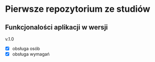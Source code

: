 # Pierwsze repozytorium ze studiów

## Funkcjonalości aplikacji w wersji
v.1.0
- [x] obsługa osób
- [x] obsługa wymagań
